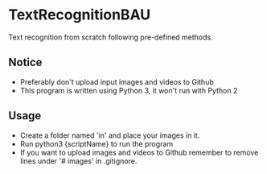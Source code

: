 # TextRecognitionBAU
Text recognition from scratch following pre-defined methods.

## Notice
- Preferably don't upload input images and videos to Github
- This program is written using Python 3, it won't run with Python 2

## Usage
- Create a folder named 'in' and place your images in it. 
- Run python3 {scriptName} to run the program
- If you want to upload images and videos to Github remember to remove lines under '# images' in .gitignore. 